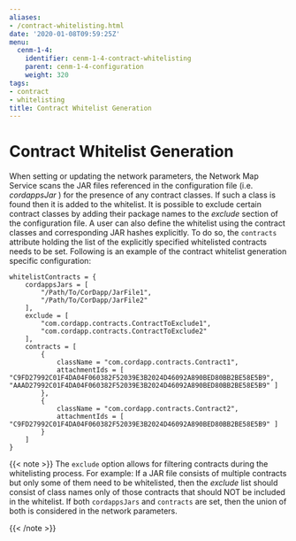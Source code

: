 ```yaml
---
aliases:
- /contract-whitelisting.html
date: '2020-01-08T09:59:25Z'
menu:
  cenm-1-4:
    identifier: cenm-1-4-contract-whitelisting
    parent: cenm-1-4-configuration
    weight: 320
tags:
- contract
- whitelisting
title: Contract Whitelist Generation
---
```



# Contract Whitelist Generation

When setting or updating the network parameters, the Network Map Service scans the JAR files referenced in the
configuration file (i.e. *cordappsJar* ) for the presence of any contract classes. If such a class is found then it is
added to the whitelist. It is possible to exclude certain contract classes by adding their package names to the
*exclude* section of the configuration file. A user can also define the whitelist using the contract classes and
corresponding JAR hashes explicitly. To do so, the `contracts` attribute holding the list of the explicitly specified
whitelisted contracts needs to be set. Following is an example of the contract whitelist generation specific
configuration:

```guess
whitelistContracts = {
    cordappsJars = [
        "/Path/To/CorDapp/JarFile1",
        "/Path/To/CorDapp/JarFile2"
    ],
    exclude = [
        "com.cordapp.contracts.ContractToExclude1",
        "com.cordapp.contracts.ContractToExclude2"
    ],
    contracts = [
        {
            className = "com.cordapp.contracts.Contract1",
            attachmentIds = [ "C9FD27992C01F4DA04F060382F52039E3B2024D46092A890BED80BB2BE58E5B9", "AAAD27992C01F4DA04F060382F52039E3B2024D46092A890BED80BB2BE58E5B9" ]
        },
        {
            className = "com.cordapp.contracts.Contract2",
            attachmentIds = [ "C9FD27992C01F4DA04F060382F52039E3B2024D46092A890BED80BB2BE58E5B9" ]
        }
    ]
}
```

{{< note >}}
The `exclude` option allows for filtering contracts during the whitelisting process. For example:
If a JAR file consists of multiple contracts but only some of them need to be whitelisted, then the *exclude* list
should consist of class names only of those contracts that should NOT be included in the whitelist.
If both `cordappsJars` and `contracts` are set, then the union of both is considered in the network parameters.

{{< /note >}}
